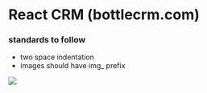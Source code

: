 # React CRM (bottlecrm.com)

### standards to follow
* two space indentation
* images should have img_ prefix

[![](https://runcode-app-public.s3.amazonaws.com/images/dark_btn.png)](https://runcode.io)




